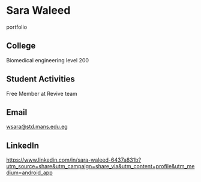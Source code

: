 # Sara Waleed 
portfolio 
## College 
Biomedical engineering level 200
## Student Activities 
Free Member at Revive team
## Email 

wsara@std.mans.edu.eg 
## LinkedIn 

https://www.linkedin.com/in/sara-waleed-6437a831b?utm_source=share&utm_campaign=share_via&utm_content=profile&utm_medium=android_app
